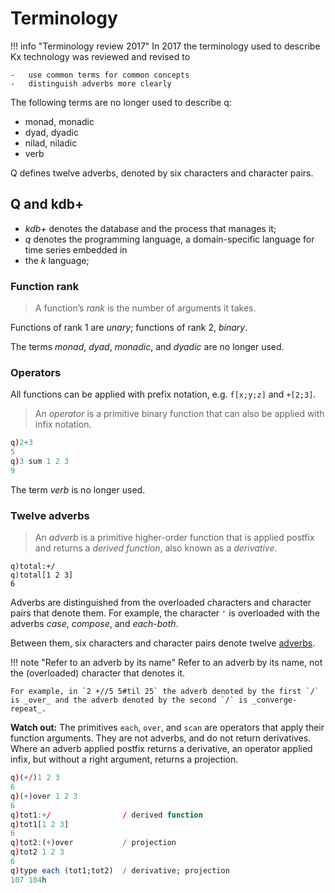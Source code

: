 # Terminology


!!! info "Terminology review 2017"
    In 2017 the terminology used to describe Kx technology was reviewed and revised to 

    -   use common terms for common concepts
    -   distinguish adverbs more clearly

The following terms are no longer used to describe q:

-   monad, monadic
-   dyad, dyadic
-   nilad, niladic
-   verb

Q defines twelve adverbs, denoted by six characters and character pairs. 


## Q and kdb+

-   _kdb+_ denotes the database and the process that manages it;
-   _q_ denotes the programming language, a domain-specific language for time series embedded in 
-   the _k_ language;


### Function rank

> A function’s _rank_ is the number of arguments it takes. 

Functions of rank 1 are _unary_; functions of rank 2, _binary_. 

The terms _monad_, _dyad_, _monadic_, and _dyadic_ are no longer used.


### Operators 

All functions can be applied with prefix notation, e.g. `f[x;y;z]` and `+[2;3]`.

> An _operator_ is a primitive binary function that can also be applied with infix notation.
```q
q)2+3
5
q)3 sum 1 2 3
9
```
The term _verb_ is no longer used. 


### Twelve adverbs

> An _adverb_ is a primitive higher-order function that is applied postfix and returns a _derived function_, also known as a _derivative_.
```
q)total:+/
q)total[1 2 3]
6
```
Adverbs are distinguished from the overloaded characters and character pairs that denote them. For example, the character `'` is overloaded with the adverbs _case_, _compose_, and _each-both_. 

Between them, six characters and character pairs denote twelve [adverbs](/ref/adverbs). 

!!! note "Refer to an adverb by its name"
    Refer to an adverb by its name, not the (overloaded) character that denotes it. 

    For example, in `2 +//5 5#til 25` the adverb denoted by the first `/` is _over_ and the adverb denoted by the second `/` is _converge-repeat_.

**Watch out:** The primitives `each`, `over`, and `scan` are operators that apply their function arguments. They are not adverbs, and do not return derivatives. Where an adverb applied postfix returns a derivative, an operator applied infix, but without a right argument, returns a projection. 
```q
q)(+/)1 2 3
6
q)(+)over 1 2 3
6
q)tot1:+/                / derived function
q)tot1[1 2 3]
6
q)tot2:(+)over           / projection
q)tot2 1 2 3
6
q)type each (tot1;tot2)  / derivative; projection
107 104h
```


